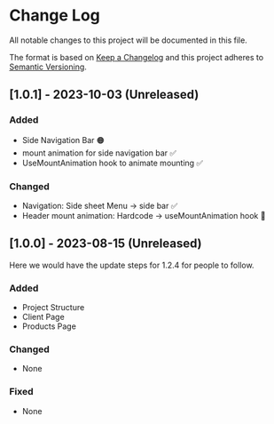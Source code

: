 # Change Log
All notable changes to this project will be documented in this file.
 
The format is based on [Keep a Changelog](http://keepachangelog.com/)
and this project adheres to [Semantic Versioning](http://semver.org/).
 

## [1.0.1] - 2023-10-03 (Unreleased)

### Added
- Side Navigation Bar 🟠
- mount animation for side navigation bar ✅
- UseMountAnimation hook to animate mounting ✅

### Changed
- Navigation: Side sheet Menu -> side bar ✅
- Header mount animation: Hardcode -> useMountAnimation hook 🔴


## [1.0.0] - 2023-08-15 (Unreleased)
  
Here we would have the update steps for 1.2.4 for people to follow.
 
### Added
 - Project Structure 
 - Client Page
 - Products Page
### Changed
  
- None
 
### Fixed
 
- None
 
